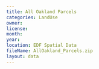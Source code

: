 ```yaml
---
title: All Oakland Parcels
categories: LandUse
owner: 
license:
month: 
year: 
location: EDF Spatial Data
fileName: AllOakland_Parcels.zip
layout: data
---
```


